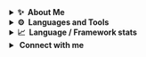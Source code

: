 <details>
  <summary><b>✨&nbsp;&nbsp;About&nbsp;Me</b></summary>
  <br/>
  
  ```javascript
const anna = {
  pronouns: "she" | "her",
  position: "Belarus",

  challenge: "trying to survive"
}
```  
</details> 


<details>
  <summary><b>⚙️&nbsp;&nbsp;Languages&nbsp;and&nbsp;Tools</b></summary>
  <br/>
<p align="left"> 
  <a href="https://www.w3schools.com/cpp/" target="_blank" rel="noreferrer"> 
    <img src="https://raw.githubusercontent.com/devicons/devicon/master/icons/cplusplus/cplusplus-original.svg" alt="cplusplus" width="40" height="40"/> 
  
  <a href="https://www.java.com" target="_blank" rel="noreferrer"> 
  <img src="https://raw.githubusercontent.com/devicons/devicon/master/icons/java/java-original.svg" alt="java" width="40" height="40"/> 
  
  <a href="https://www.python.org" target="_blank" rel="noreferrer"> 
  <img src="https://raw.githubusercontent.com/devicons/devicon/master/icons/python/python-original.svg" alt="python" width="40" height="40"/>
 
  <p align="left"> 
    <a href="https://www.figma.com/" target="_blank" rel="noreferrer">
      <img src="https://www.vectorlogo.zone/logos/figma/figma-icon.svg" alt="figma" width="40" height="40"/>
    </a>
  </p>
 </details> 

  
 <details>
  <summary><b>📈&nbsp;&nbsp;Language&nbsp;/&nbsp;Framework stats</b></summary>
  <br/>
<p align="left"> </p>
<p>
  &nbsp;<img align="center" src="https://github-readme-stats.vercel.app/api?username=mirai8re&show_icons=true&locale=en" alt="mirai8re" />
</p>
   
<p>
  <img align="center" src="https://github-readme-streak-stats.herokuapp.com/?user=mirai8re&" alt="mirai8re" />
</p>
  
  <p>
    <img align="center" src="https://github-readme-stats.vercel.app/api/top-langs?username=mirai8re&show_icons=true&theme=dark&title_color=000000&text_color=000000&bg_color=f5e0ff&locale=en&layout=compact" alt="mirai8re" />
  </p>

  ![](https://komarev.com/ghpvc/?username=mirai8re&color=ff69b4)
  </details> 

<details>
  <summary><b>&nbsp;Connect with me&nbsp;</b></summary>
  <br/>
  
[<img src='https://cdn.jsdelivr.net/npm/simple-icons@3.0.1/icons/github.svg' alt='github' height='40' color=blue >](https://github.com/mirai8re) 
[<img src='https://cdn.jsdelivr.net/npm/simple-icons@3.0.1/icons/telegram.svg' alt='telegram' height='40'>](https://t.me/mirai8re)  

</details> 



